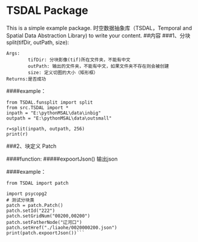 # TSDAL Package

This is a simple example package.
时空数据抽象库（TSDAL，Temporal and Spatial Data Abstraction Library)
to write your content.
##内容
###1、分块
split(tifDir, outPath, size):

```
Args:
        tifDir: 分块影像(tif)所在文件夹，不能有中文
        outPath: 输出的文件夹，不能有中文，如果文件夹不存在则会被创建
        size: 定义切图的大小（矩形框）
Returns:是否成功 
``` 
####example：
```
from TSDAL.funsplit import split
from src.TSDAL import *
inpath = "E:\pythonMSAL\data\inbig"
outpath = "E:\pythonMSAL\data\outsmall"

r=split(inpath, outpath, 256)
print(r)
```
###2、块定义 
Patch

####function:
#####expoortJson()
输出json

####example：
```
from TSDAL import patch

import psycopg2
# 测试分块类
patch = patch.Patch()
patch.setId("222")
patch.setGridNum("00200,00200")
patch.setFatherNode("辽河口")
patch.setHref("./liaohe/0020000200.json")
print(patch.expoortJson())```